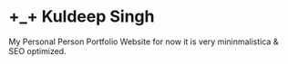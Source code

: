 # +_+ Kuldeep Singh
My Personal Person Portfolio Website for now it is very mininmalistica & SEO optimized.

